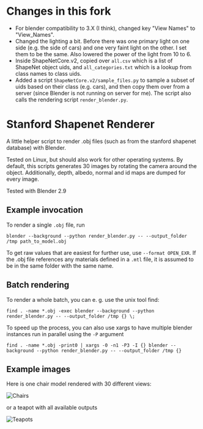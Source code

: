 # Changes in this fork 
- For blender compatibility to 3.X (I think), changed key "View Names" to "View\_Names". 
- Changed the lighting a bit. Before there was one primary light on one side (e.g. the side of cars) and one very faint light on the other. I set them to be the same. Also lowered the power of the light from 10 to 6.
- Inside ShapeNetCore.v2, copied over `all.csv` which is a list of ShapeNet object uids, and `all_categories.txt` which is a lookup from class names to class uids. 
- Added a script `ShapeNetCore.v2/sample_files.py` to sample a subset of uids based on their class (e.g. cars), and then copy them over from a server (since Blender is not running on server for me). The script also calls the rendering script `render_blender.py`.

# Stanford Shapenet Renderer

A little helper script to render .obj files (such as from the stanford shapenet database) with Blender.

Tested on Linux, but should also work for other operating systems.
By default, this scripts generates 30 images by rotating the camera around the object.
Additionally, depth, albedo, normal and id maps are dumped for every image.

Tested with Blender 2.9

## Example invocation

To render a single `.obj` file, run

    blender --background --python render_blender.py -- --output_folder /tmp path_to_model.obj

To get raw values that are easiest for further use, use `--format OPEN_EXR`. If the .obj file references any materials defined in a `.mtl` file, it is assumed to be in the same folder with the same name.

## Batch rendering

To render a whole batch, you can e. g. use the unix tool find:

    find . -name *.obj -exec blender --background --python render_blender.py -- --output_folder /tmp {} \;

To speed up the process, you can also use xargs to have multiple blender instances run in parallel using the `-P` argument

    find . -name *.obj -print0 | xargs -0 -n1 -P3 -I {} blender --background --python render_blender.py -- --output_folder /tmp {}

## Example images

Here is one chair model rendered with 30 different views:

![Chairs](examples/out_without_specular.png)

or a teapot with all available outputs

![Teapots](examples/teapot_all_outputs.jpg)


